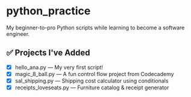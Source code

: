 # python_practice
My beginner-to-pro Python scripts while learning to become a software engineer.



## ✅ Projects I've Added

- [x] hello_ana.py — My very first script!
- [x] magic_8_ball.py — A fun control flow project from Codecademy
- [x] sal_shipping.py — Shipping cost calculator using conditionals
- [x] receipts_loveseats.py — Furniture catalog & receipt generator
